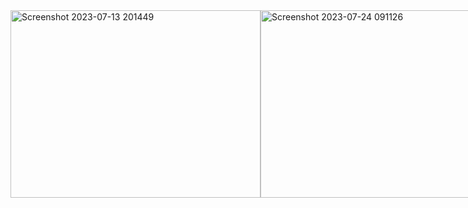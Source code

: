 <div style="display: flex;">
<img height="300" width="400" alt="Screenshot 2023-07-13 201449" src="https://github.com/DinBoy5/Angular-CRM/assets/93730629/e374bb86-73cb-49cb-a521-043f6118366f">
<img height="300" width="400" alt="Screenshot 2023-07-24 091126" src="https://github.com/DinBoy5/React-B_Card/assets/93730629/f7ba2667-0c8e-4bba-a834-e0cf92ef4794">
<img height="300" width="400" alt="Screenshot 2023-07-13 203231" src="https://github.com/DinBoy5/Angular-CRM/assets/93730629/929f6c6b-dedc-4911-ab64-54738fea7f7f">
<img height="300" width="400" alt="Screenshot 2023-07-13 203306" src="https://github.com/DinBoy5/Angular-CRM/assets/93730629/eab41f7a-d649-4291-aeac-1507cffc8c6f">


# CRM App
This is a Business Card Management app built with React, Material UI, Node.js, and MongoDB.<br>
This README file explains how to run the app.

 ### Installation<br>
Clone the repository to your local machine.<br>
Make sure to have Node.js installed on your machine.<br>

## Running the App<br>
To run the app, you need to open two terminals:<br>
one for the React server and one for the Node.js server.

### React Server<br>
Open a new terminal in the root directory of the project.<br>
Navigate to the "client" directory.<br>
Install dependencies by running "npm install"<br>
Run "npm start" to start the React server.

### Node.js Server<br>
Open another terminal in the root directory of the project.<br>
Navigate to the "server" directory.<br>
Install dependencies by running "npm install"<br>
Run "npm start" to start the Node.js server.<br>

The app should now be running and you can access it by navigating to http://localhost:3000 in your browser.<br>
If you encounter any issues, please refer to the documentation or raise an issue on the repository.
